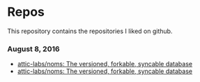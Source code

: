 # Repos

This repository contains the repositories I liked on github.

### August 8, 2016
- [attic-labs/noms: The versioned, forkable, syncable database](https://github.com/attic-labs/noms) 
- [attic-labs/noms: The versioned, forkable, syncable database](https://github.com/attic-labs/noms) 
